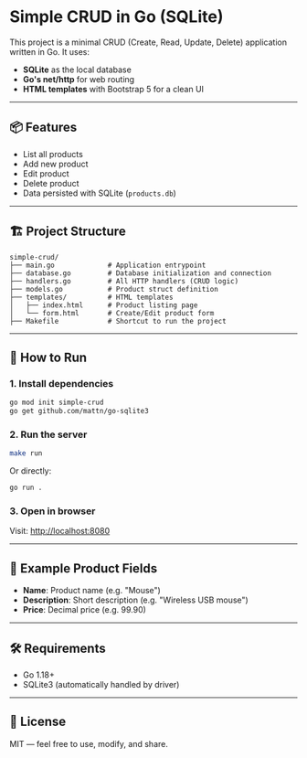 # Simple CRUD in Go (SQLite)

This project is a minimal CRUD (Create, Read, Update, Delete) application written in Go. It uses:

- **SQLite** as the local database
- **Go's net/http** for web routing
- **HTML templates** with Bootstrap 5 for a clean UI

---

## 📦 Features

- List all products
- Add new product
- Edit product
- Delete product
- Data persisted with SQLite (`products.db`)

---

## 🏗️ Project Structure

```
simple-crud/
├── main.go             # Application entrypoint
├── database.go         # Database initialization and connection
├── handlers.go         # All HTTP handlers (CRUD logic)
├── models.go           # Product struct definition
├── templates/          # HTML templates
│   ├── index.html      # Product listing page
│   └── form.html       # Create/Edit product form
├── Makefile            # Shortcut to run the project
```

---

## 🚀 How to Run

### 1. Install dependencies

```bash
go mod init simple-crud
go get github.com/mattn/go-sqlite3
```

### 2. Run the server

```bash
make run
```

Or directly:

```bash
go run .
```

### 3. Open in browser

Visit: [http://localhost:8080](http://localhost:8080)

---

## 📝 Example Product Fields

- **Name**: Product name (e.g. "Mouse")
- **Description**: Short description (e.g. "Wireless USB mouse")
- **Price**: Decimal price (e.g. 99.90)

---

## 🛠️ Requirements

- Go 1.18+
- SQLite3 (automatically handled by driver)

---

## 📃 License

MIT — feel free to use, modify, and share.